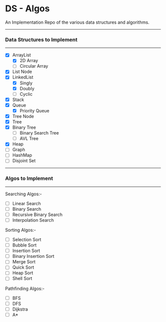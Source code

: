 # DS - Algos

An Implementation Repo of the various data structures and algorithms.

---
### Data Structures to Implement
---
- [X] ArrayList
  - [X] 2D Array
  - [ ] Circular Array
- [X] List Node
- [X] LinkedList
  - [X] Singly
  - [X] Doubly
  - [ ] Cyclic
- [X] Stack
- [X] Queue
  - [X] Priority Queue
- [X] Tree Node
- [X] Tree
- [X] Binary Tree
  - [ ] Binary Search Tree
  - [ ] AVL Tree
- [X] Heap
- [ ] Graph
- [ ] HashMap
- [ ] Disjoint Set

---
### Algos to Implement
---
Searching Algos:-
- [ ] Linear Search
- [ ] Binary Search
- [ ] Recursive Binary Search
- [ ] Interpolation Search

Sorting Algos:-
- [ ] Selection Sort
- [ ] Bubble Sort
- [ ] Insertion Sort
- [ ] Binary Insertion Sort
- [ ] Merge Sort
- [ ] Quick Sort
- [ ] Heap Sort
- [ ] Shell Sort

Pathfinding Algos:-
- [ ] BFS
- [ ] DFS
- [ ] Dijkstra
- [ ] A*
